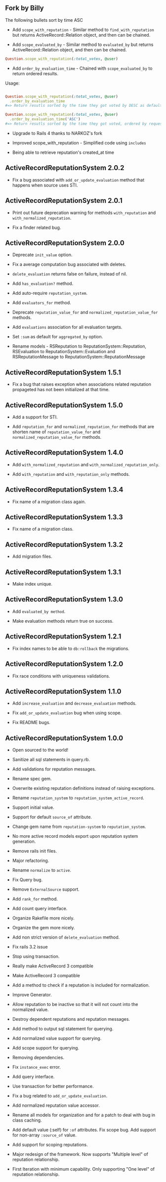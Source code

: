 ## Fork by Billy

The following bullets sort by time ASC

* Add `scope_with_reputation` - Similar method to `find_with_reputation` but returns ActiveRecord::Relation object, and then can be chained.

* Add `scope_evaluated_by` - Similar method to `evaluated_by` but returns ActiveRecord::Relation object, and then can be chained.

```ruby
Question.scope_with_reputation(:total_votes, @user)
```

* Add `order_by_evaluation_time` - Chained with `scope_evaluated_by` to return
ordered results.

Usage:

```ruby

Question.scope_with_reputation(:total_votes, @user)
  .order_by_evaluation_time
#=> Return resutls sorted by the time they got voted by DESC as default

Question.scope_with_reputation(:total_votes, @user)
  .order_by_evaluation_time('ASC')
#=> Return resutls sorted by the time they got voted, ordered by requested
```

* Upgrade to Rails 4 thanks to NARKOZ's fork

* Improved scope_with_reputation - Simplified code using `includes`

* Being able to retrieve reputation's created_at time


## ActiveRecordReputationSystem 2.0.2 ##

* Fix a bug associated with `add_or_update_evaluation` method that happens when source uses STI.

## ActiveRecordReputationSystem 2.0.1 ##

* Print out future deprecation warning for methods `with_reputation` and `with_normalized_reputation`.

* Fix a finder related bug.

## ActiveRecordReputationSystem 2.0.0 ##

* Deprecate `init_value` option.

* Fix a average computation bug associated with deletes.

* `delete_evaluation` returns false on failure, instead of nil.

* Add `has_evaluation?` method.

* Add auto-require `reputation_system`.

* Add `evaluators_for` method.

* Deprecate `reputation_value_for` and `normalized_reputation_value_for` methods.

* Add `evaluations` association for all evaluation targets.

* Set `:sum` as default for `aggregated_by` option.

* Rename models - RSReputation to ReputationSystem::Reputation, RSEvaluation to ReputationSystem::Evaluation and RSReputationMessage to ReputationSystem::ReputationMessage

## ActiveRecordReputationSystem 1.5.1 ##

* Fix a bug that raises exception when associations related reputation propageted has not been initialized at that time.

## ActiveRecordReputationSystem 1.5.0 ##

* Add a support for STI.

* Add `reputation_for` and `normalized_reputation_for` methods that are shorten name of `reputation_value_for` and `normalized_reputation_value_for` methods.

## ActiveRecordReputationSystem 1.4.0 ##

* Add `with_normalized_reputation` and `with_normalized_reputation_only`.

* Add `with_reputation` and `with_reputation_only` methods.

## ActiveRecordReputationSystem 1.3.4 ##

* Fix name of a migration class again.

## ActiveRecordReputationSystem 1.3.3 ##

* Fix name of a migration class.

## ActiveRecordReputationSystem 1.3.2 ##

* Add migration files.

## ActiveRecordReputationSystem 1.3.1 ##

* Make index unique.

## ActiveRecordReputationSystem 1.3.0 ##

* Add `evaluated_by method`.

* Make evaluation methods return true on success.

## ActiveRecordReputationSystem 1.2.1 ##

* Fix index names to be able to `db:rollback` the migrations.

## ActiveRecordReputationSystem 1.2.0 ##

* Fix race conditions with uniqueness validations.

## ActiveRecordReputationSystem 1.1.0 ##

* Add `increase_evaluation` and `decrease_evaluation` methods.

* Fix `add_or_update_evaluation` bug when using scope.

* Fix README bugs.

## ActiveRecordReputationSystem 1.0.0 ##

* Open sourced to the world!

* Sanitize all sql statements in query.rb.

* Add validations for reputation messages.

* Rename spec gem.

* Overwrite existing reputation definitions instead of raising exceptions.

* Rename `reputation_system` to `reputation_system_active_record`.

* Support initial value.

* Support for default `source_of` attribute.

* Change gem name from `reputation-system` to `reputation_system`.

* No more active record models export upon reputation system generation.

* Remove rails init files.

* Major refactoring.

* Rename `normalize` to `active`.

* Fix Query bug.

* Remove `ExternalSource` support.

* Add `rank_for` method.

* Add count query interface.

* Organize Rakefile more nicely.

* Organize the gem more nicely.

* Add non strict version of `delete_evaluation` method.

* Fix rails 3.2 issue

* Stop using transaction.

* Really make ActiveRecord 3 compatible

* Make ActiveRecord 3 compatible

* Add a method to check if a reputation is included for normalization.

* Improve Generator.

* Allow reputation to be inactive so that it will not count into the normalized value.

* Destroy dependent reputations and reputation messages.

* Add method to output sql statement for querying.

* Add normalized value support for querying.

* Add scope support for querying.

* Removing dependencies.

* Fix `instance_exec` error.

* Add query interface.

* Use transaction for better performance.

* Fix a bug related to `add_or_update_evaluation`.

* Add normalized reputation value accessor.

* Rename all models for organization and for a patch to deal with bug in class caching.

* Add default value (:self) for `:of` attributes. Fix scope bug. Add support for non-array `:source_of` value.

* Add support for scoping reputations.

* Major redesign of the framework. Now supports "Multiple level" of reputation relationship.

* First Iteration with minimum capability. Only supporting "One level" of reputation relationship.
